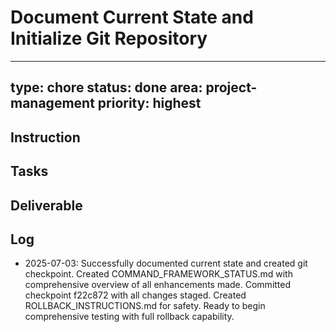 # Document Current State and Initialize Git Repository

---
type: chore
status: done
area: project-management
priority: highest
---


## Instruction

## Tasks

## Deliverable

## Log
- 2025-07-03: Successfully documented current state and created git checkpoint. Created COMMAND_FRAMEWORK_STATUS.md with comprehensive overview of all enhancements made. Committed checkpoint f22c872 with all changes staged. Created ROLLBACK_INSTRUCTIONS.md for safety. Ready to begin comprehensive testing with full rollback capability.
